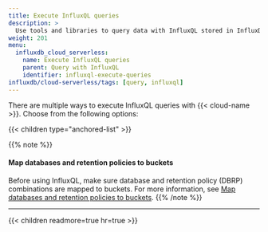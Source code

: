 ```yaml
---
title: Execute InfluxQL queries
description: >
  Use tools and libraries to query data with InfluxQL stored in InfluxDB Cloud Serverless.
weight: 201
menu:
  influxdb_cloud_serverless:
    name: Execute InfluxQL queries
    parent: Query with InfluxQL
    identifier: influxql-execute-queries
influxdb/cloud-serverless/tags: [query, influxql]
---
```


There are multiple ways to execute InfluxQL queries with {{< cloud-name >}}.
Choose from the following options:

{{< children type="anchored-list" >}}

{{% note %}}
#### Map databases and retention policies to buckets

Before using InfluxQL, make sure database and retention policy (DBRP)
combinations are mapped to buckets. For more information, see
[Map databases and retention policies to buckets](/influxdb/cloud-serverless/query-data/influxql/dbrp/).
{{% /note %}}

---

{{< children readmore=true hr=true >}}
